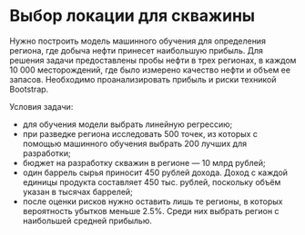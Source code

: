 # Выбор локации для скважины

Нужно построить модель машинного обучения для определения региона, где добыча нефти принесет наибольшую прибыль. Для решения задачи предоставлены пробы нефти в трех регионах, в каждом 10 000 месторождений, где было измерено качество нефти и объем ее запасов. Необходимо проанализировать прибыль и риски техникой Bootstrap.

Условия задачи:
- для обучения модели выбрать линейную регрессию;
- при разведке региона исследовать 500 точек, из которых с помощью машинного обучения выбрать 200 лучших для разработки;
- бюджет на разработку скважин в регионе — 10 млрд рублей;
- один баррель сырья приносит 450 рублей дохода. Доход с каждой единицы продукта составляет 450 тыс. рублей, поскольку объём указан в тысячах баррелей;
- после оценки рисков нужно оставить лишь те регионы, в которых вероятность убытков меньше 2.5%. Среди них выбрать регион с наибольшей средней прибылью.